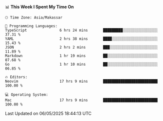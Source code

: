<!--START_SECTION:waka-->
📊 **This Week I Spent My Time On** 

```text
🕑︎ Time Zone: Asia/Makassar

💬 Programming Languages: 
TypeScript               6 hrs 24 mins       █████████░░░░░░░░░░░░░░░░   37.31 % 
YAML                     2 hrs 38 mins       ████░░░░░░░░░░░░░░░░░░░░░   15.43 % 
JSON                     2 hrs 2 mins        ███░░░░░░░░░░░░░░░░░░░░░░   11.89 % 
Markdown                 1 hr 19 mins        ██░░░░░░░░░░░░░░░░░░░░░░░   07.68 % 
Go                       1 hr 10 mins        ██░░░░░░░░░░░░░░░░░░░░░░░   06.85 % 

🔥 Editors: 
Neovim                   17 hrs 9 mins       █████████████████████████   100.00 % 

💻 Operating System: 
Mac                      17 hrs 9 mins       █████████████████████████   100.00 % 
```


 Last Updated on 06/05/2025 18:44:13 UTC
<!--END_SECTION:waka-->
